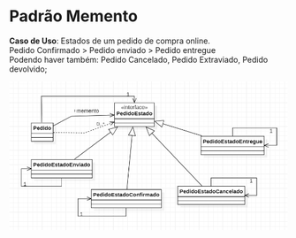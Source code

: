 # Padrão Memento

**Caso de Uso**: Estados de um pedido de compra online.  
Pedido Confirmado > Pedido enviado > Pedido entregue  
Podendo haver também: Pedido Cancelado, Pedido Extraviado, Pedido devolvido;

![Diagrama de classes](memento.png)
